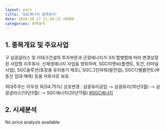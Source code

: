 ```yaml
---
layout: post
title: 'SGC에너지 종목분석'
date: 2024-10-27 21:20:23 +0900
categories: 종목분석
---
```


## 1. 종목개요 및 주요사업

구 삼광글라스 및 이테크건설의 투자부문과 군장에너지가 3자 합병함에 따라 변경상장된 사업형 지주회사. 신재생에너지 사업을 영위하며, SGC이앤씨(플랜트, 토건, 터미널 사업), SGC솔루션(포장용 유리용기 제조), SGC그린파워(발전업), SGC디벨롭먼트(부동산 임대·매매) 등을 자회사로 보유. 

최대주주는 이우성 외(54.75%) 상호변경 : 삼광유리공업 -> 삼광유리(10년3월) -> 삼광글라스(13년3월) -> SGC에너지(20년11월)
[#SGC에너지](#)

## 2. 시세분석

No price analysis available
